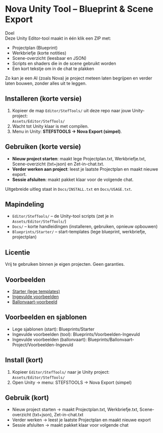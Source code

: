 # Nova Unity Tool – Blueprint & Scene Export

Doel  
Deze Unity Editor-tool maakt in één klik een ZIP met:
- Projectplan (Blueprint)
- Werkbriefje (korte notities)
- Scene-overzicht (leesbaar en JSON)
- Scripts en shaders die in de scene gebruikt worden
- Een kort tekstje om in de chat te plakken

Zo kan je een AI (zoals Nova) je project meteen laten begrijpen en verder laten bouwen, zonder alles uit te leggen.

## Installeren (korte versie)
1. Kopieer de map `Editor/StefTools/` uit deze repo naar jouw Unity-project:  
   `Assets/Editor/StefTools/`
2. Wacht tot Unity klaar is met compilen.
3. Menu in Unity: **STEFSTOOLS → Nova Export (simpel)**.

## Gebruiken (korte versie)
- **Nieuw project starten**: maakt lege Projectplan.txt, Werkbriefje.txt, Scene-overzicht (txt+json) en Zet-in-chat.txt.  
- **Verder werken aan project**: leest je laatste Projectplan en maakt nieuwe export.  
- **Sessie afsluiten**: maakt pakket klaar voor de volgende chat.

Uitgebreide uitleg staat in `Docs/INSTALL.txt` en `Docs/USAGE.txt`.

## Mapindeling
- `Editor/StefTools/` – de Unity-tool scripts (zet je in `Assets/Editor/StefTools/`)  
- `Docs/` – korte handleidingen (installeren, gebruiken, opnieuw opbouwen)  
- `Blueprints/Starter/` – start-templates (lege blueprint, werkbriefje, projectplan)

## Licentie
Vrij te gebruiken binnen je eigen projecten. Geen garanties.

## Voorbeelden
- [Starter (lege templates)](Blueprints/Starter)
- [Ingevulde voorbeelden](Blueprints/Voorbeelden-Ingevuld)
- [Ballonvaart-voorbeeld](Blueprints/Ballonvaart-Project/Voorbeelden-Ingevuld)

## Voorbeelden en sjablonen

- Lege sjablonen (start): Blueprints/Starter
- Ingevulde voorbeelden (tool): Blueprints/Voorbeelden-Ingevuld
- Ingevulde voorbeelden (ballonvaart): Blueprints/Ballonvaart-Project/Voorbeelden-Ingevuld

## Install (kort)
1) Kopieer `Editor/StefTools/` naar je Unity project: `Assets/Editor/StefTools/`
2) Open Unity → menu: STEFSTOOLS → Nova Export (simpel)

## Gebruik (kort)
- Nieuw project starten → maakt Projectplan.txt, Werkbriefje.txt, Scene-overzicht (txt+json), Zet-in-chat.txt
- Verder werken → leest je laatste Projectplan en maakt nieuwe export
- Sessie afsluiten → maakt pakket klaar voor volgende chat

